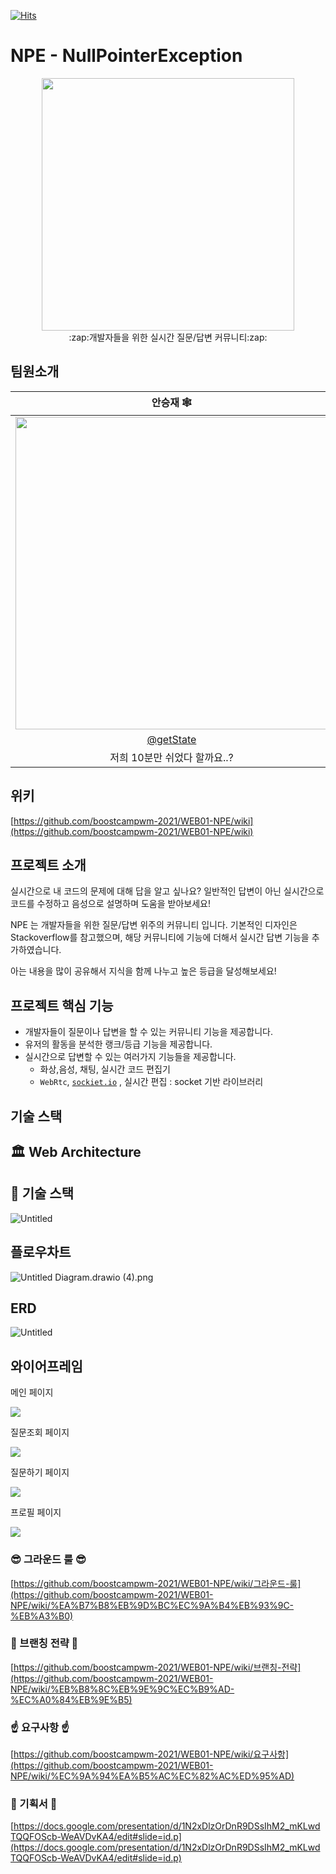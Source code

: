 [![Hits](https://hits.seeyoufarm.com/api/count/incr/badge.svg?url=https%3A%2F%2Fgithub.com%2Fboostcampwm-2021%2FWEB01-NPE&count_bg=%23F48024&title_bg=%23222426&icon=&icon_color=%23BCBBBB&title=visits&edge_flat=false)](https://hits.seeyoufarm.com)

# NPE - NullPointerException

<div align="center">
  <img src="https://user-images.githubusercontent.com/67536413/139211898-eb2576e7-e209-4e88-99d0-6649f6a0fef3.png" style="width:404px"/>
  <div>:zap:개발자들을 위한 실시간 질문/답변 커뮤니티:zap:</div>
</div>

## 팀원소개
| 안승재 🕸 | 장다윗 🕸 | 조승희 🕸 | 황우진 🕸 |
| :---: | :---: | :---: | :---: |
| <img src="https://user-images.githubusercontent.com/49035066/138902384-74aa03f1-e2ad-4584-9f1c-a6168b3cd2ef.jpg" width="500px"> | <img src="https://i.ibb.co/pXTkwJV/image.jpg" width="500px"> | <img src="https://avatars.githubusercontent.com/u/50866506?v=4" width="500px"> | <img src="https://avatars.githubusercontent.com/u/67536413?v=4" width="500px"> | 
| [@getState](https://github.com/getState) | [@david02324](https://github.com/david02324) | [@sa02045](https://github.com/sa02045)| [@hwangwoojin](https://github.com/hwangwoojin) |
| 저희 10분만 쉬었다 할까요..? | 네 알겠습니다~ | 그렇게 하면 될 것 같아요 | 작업한거 노션 링크좀 올려주세요 |

## 위키

[https://github.com/boostcampwm-2021/WEB01-NPE/wiki](https://github.com/boostcampwm-2021/WEB01-NPE/wiki)

## 프로젝트 소개

실시간으로 내 코드의 문제에 대해 답을 알고 싶나요? 일반적인 답변이 아닌 실시간으로 코드를 수정하고 음성으로 설명하며 도움을 받아보세요! 

NPE 는 개발자들을 위한 질문/답변 위주의 커뮤니티 입니다. 기본적인 디자인은 Stackoverflow를 참고했으며, 해당 커뮤니티에 기능에 더해서 실시간 답변 기능을 추가하였습니다.

아는 내용을 많이 공유해서 지식을 함께 나누고 높은 등급을 달성해보세요!

## 프로젝트 핵심 기능

- 개발자들이 질문이나 답변을 할 수 있는 커뮤니티 기능을 제공합니다.
- 유저의 활동을 분석한 랭크/등급 기능을 제공합니다.
- 실시간으로 답변할 수 있는 여러가지 기능들을 제공합니다.
    - 화상,음성, 채팅, 실시간 코드 편집기
    - `WebRtc`, [`sockiet.io`](http://sockiet.io) , 실시간 편집 : socket 기반 라이브러리

## 기술 스택

## **🏛 Web Architecture**

## **🚩 기술 스택**

![Untitled](https://s3.us-west-2.amazonaws.com/secure.notion-static.com/f5109795-595f-4339-ab4d-0cf354de56a4/Untitled.png?X-Amz-Algorithm=AWS4-HMAC-SHA256&X-Amz-Credential=AKIAT73L2G45O3KS52Y5%2F20211028%2Fus-west-2%2Fs3%2Faws4_request&X-Amz-Date=20211028T070620Z&X-Amz-Expires=86400&X-Amz-Signature=3710f8c63d4fae0c3c3af61f8e33b043bee6c709d09ceaecc874814fe3e80bab&X-Amz-SignedHeaders=host&response-content-disposition=filename%20%3D%22Untitled.png%22)

## 플로우차트

![Untitled Diagram.drawio (4).png](https://s3.us-west-2.amazonaws.com/secure.notion-static.com/2bbdffd7-a037-4691-b652-1f8d4c4af176/Untitled_Diagram.drawio_%285%29.png?X-Amz-Algorithm=AWS4-HMAC-SHA256&X-Amz-Credential=AKIAT73L2G45O3KS52Y5%2F20211028%2Fus-west-2%2Fs3%2Faws4_request&X-Amz-Date=20211028T070830Z&X-Amz-Expires=86400&X-Amz-Signature=f2674585deefd8c404c6bba76337aaacaddeb845639be2a5f01666bf2a99d08a&X-Amz-SignedHeaders=host&response-content-disposition=filename%20%3D%22Untitled%2520Diagram.drawio%2520%285%29.png%22)

## ERD

![Untitled](https://s3.us-west-2.amazonaws.com/secure.notion-static.com/33d63296-3e31-4992-a94c-1c95b4d346ac/Untitled.png?X-Amz-Algorithm=AWS4-HMAC-SHA256&X-Amz-Credential=AKIAT73L2G45O3KS52Y5%2F20211028%2Fus-west-2%2Fs3%2Faws4_request&X-Amz-Date=20211028T070705Z&X-Amz-Expires=86400&X-Amz-Signature=8ad9fdea6c723b366790a2e5aa2cfa6b3bcb761564be678d029f36d48de7c7c9&X-Amz-SignedHeaders=host&response-content-disposition=filename%20%3D%22Untitled.png%22)

## 와이어프레임

메인 페이지

![](https://user-images.githubusercontent.com/67536413/139359557-7f87cffc-9399-468d-b5f4-6dc94caf78ea.png)

질문조회 페이지

![](https://user-images.githubusercontent.com/67536413/139359552-47224203-2f76-44ce-bb46-759bfc9b490c.png)

질문하기 페이지

![](https://user-images.githubusercontent.com/67536413/139359556-452c4c0f-50cc-407d-8f56-54f020b6583e.png)

프로필 페이지

![](https://user-images.githubusercontent.com/67536413/139359547-6dfc1fbe-42e0-4885-b1a0-5000cc79b883.png)

### 😎 그라운드 룰 😎

[https://github.com/boostcampwm-2021/WEB01-NPE/wiki/그라운드-룰](https://github.com/boostcampwm-2021/WEB01-NPE/wiki/%EA%B7%B8%EB%9D%BC%EC%9A%B4%EB%93%9C-%EB%A3%B0)

### 🎋 브랜칭 전략 🎋

[https://github.com/boostcampwm-2021/WEB01-NPE/wiki/브랜칭-전략](https://github.com/boostcampwm-2021/WEB01-NPE/wiki/%EB%B8%8C%EB%9E%9C%EC%B9%AD-%EC%A0%84%EB%9E%B5)

### ☝️ 요구사항 ☝️

[https://github.com/boostcampwm-2021/WEB01-NPE/wiki/요구사항](https://github.com/boostcampwm-2021/WEB01-NPE/wiki/%EC%9A%94%EA%B5%AC%EC%82%AC%ED%95%AD)

### 📄 기획서 📄

[https://docs.google.com/presentation/d/1N2xDlzOrDnR9DSsIhM2_mKLwdTQQFOScb-WeAVDvKA4/edit#slide=id.p](https://docs.google.com/presentation/d/1N2xDlzOrDnR9DSsIhM2_mKLwdTQQFOScb-WeAVDvKA4/edit#slide=id.p)
